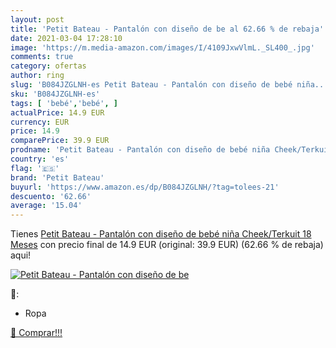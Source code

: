 ```yaml
---
layout: post
title: 'Petit Bateau - Pantalón con diseño de be al 62.66 % de rebaja'
date: 2021-03-04 17:28:10
image: 'https://m.media-amazon.com/images/I/4109JxwVlmL._SL400_.jpg'
comments: true
category: ofertas
author: ring
slug: 'B084JZGLNH-es Petit Bateau - Pantalón con diseño de bebé niña...'
sku: 'B084JZGLNH-es'
tags: [ 'bebé','bebé', ]
actualPrice: 14.9 EUR
currency: EUR
price: 14.9
comparePrice: 39.9 EUR
prodname: 'Petit Bateau - Pantalón con diseño de bebé niña Cheek/Terkuit 18 Meses'
country: 'es'
flag: '🇪🇸'
brand: 'Petit Bateau'
buyurl: 'https://www.amazon.es/dp/B084JZGLNH/?tag=tolees-21'
descuento: '62.66'
average: '15.04'
---
```


Tienes [Petit Bateau - Pantalón con diseño de bebé niña Cheek/Terkuit 18 Meses](https://www.amazon.es/dp/B084JZGLNH/?tag=tolees-21) con precio final de  14.9 EUR (original: 39.9 EUR) (62.66 %  de rebaja) aqui!

[![Petit Bateau - Pantalón con diseño de be](https://m.media-amazon.com/images/I/4109JxwVlmL._SL400_.jpg)](https://www.amazon.es/dp/B084JZGLNH/?tag=tolees-21)

🔎:

- Ropa

[🛒 Comprar!!!](https://www.amazon.es/dp/B084JZGLNH/?tag=tolees-21)
